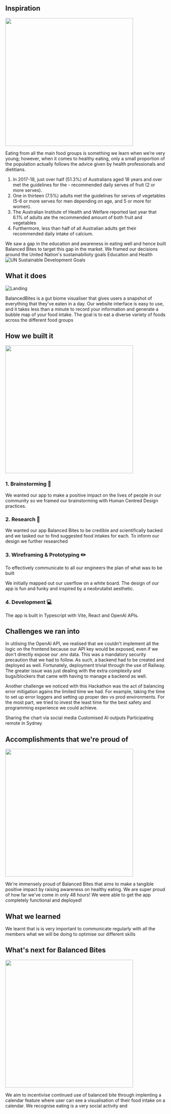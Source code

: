 ## Inspiration

<img src="https://static01.nyt.com/images/2016/08/11/well/well_nutritionforrunners_gif/well_nutritionforrunners_gif-jumbo-v5.gif"  width="400">
<p>
Eating from all the main food groups is something we learn when we’re very young; however, when it comes to healthy eating, only a small proportion of the population actually follows the advice given by health professionals and dietitians.
 </p>
 <ol>
  <li>In 2017-18, just over half (51.3%) of Australians aged 18 years and over met the guidelines for the - recommended daily serves of fruit (2 or more serves).</li>
  <li>One in thirteen (7.5%) adults met the guidelines for serves of vegetables (5-6 or more serves for men depending on age, and 5 or more for women).</li>
  <li>The Australian Institute of Health and Welfare reported last year that 6.1% of adults ate the recommended amount of both fruit and vegetables</li>
  <li>Furthermore, less than half of all Australian adults get their recommended daily intake of calcium.</li>
</ol>

We saw a gap in the education and awareness in eating well and hence built Balanced Bites to target this gap in the market. We framed our decisions around the United Nation's sustainabilioty goals Education and Health
![UN Sustainable Development Goals](https://www.accessnow.org/cms/assets/uploads/2017/06/UNSustainableDevelopmentGoals_Brand-01-e1581356074445.jpg)

## What it does

![Landing](https://github.com/UNIHACK2023/UNIHACK-23/blob/main/landing.gif)

BalancedBites is a gut biome visualiser that gives users a snapshot of everything that they've eaten in a day. Our website interface is easy to use, and it takes less than a minute to record your information and generate a bubble map of your food intake. The goal is to eat a diverse variety of foods across the different food groups

## How we built it

<img src="https://media.tenor.com/PwEIXSJWhsQAAAAd/build-lego.gif"  width="400">

### 1. Brainstorming 🧠

We wanted our app to make a positive impact on the lives of people in our community so we framed our brainstorming with Human Centred Design practices.

### 2. Research 🧪

We wanted our app Balanced Bites to be credible and scientifically backed and we tasked our to find suggested food intakes for each. To inform our design we further researched

### 3. Wireframing & Prototyping ✏️

To effectively communicate to all our engineers the plan of what was to be built

We initially mapped out our userflow on a white board. The design of our app is fun and funky and inspired by a neobrutalist aesthetic.

### 4. Development 💻

The app is built in Typescript with Vite, React and OpenAI APIs.

## Challenges we ran into
In utilising the OpenAI API, we realised that we couldn't implement all the logic on the frontend because our API key would be exposed, even if we don't directly expose our .env data. This was a mandatory security precaution that we had to follow. As such, a backend had to be created and deployed as well. Fortunately, deployment trivial through the use of Railway. The greater issue was just dealing with the extra complexity and bugs/blockers that came with having to manage a backend as well.

Another challenge we noticed with this Hackathon was the act of balancing error mitigation agains the limited time we had. For example, taking the time to set up error loggers and setting up proper dev vs prod environments. For the most part, we tried to invest the least time for the best safety and programming experience we could achieve.

Sharing the chart via social media
Customised AI outputs
Participating remote in Sydney

## Accomplishments that we're proud of

<img src="https://mir-s3-cdn-cf.behance.net/project_modules/disp/f55a3054259101.5953e4f53ef53.gif"  width="400">

We're immensely proud of Balanced Bites that aims to make a tangible positive impact by raising awareness on healthy eating.
We are super proud of how far we've come in only 48 hours! We were able to get the app completely functional and deployed!

## What we learned

We learnt that is is very important to communicate regularly with all the members what we will be doing to optimise our different skills

## What's next for Balanced Bites

<img src="https://cdn.dribbble.com/users/160641/screenshots/14477570/media/89b37143200c0a153e6b16441b021be1.gif
"  width="400">

We aim to incentivise continued use of balanced bite through implenting a calendar feature where user can see a visualisation of their food intake on a calendar. We recognise eating is a very social activity and
